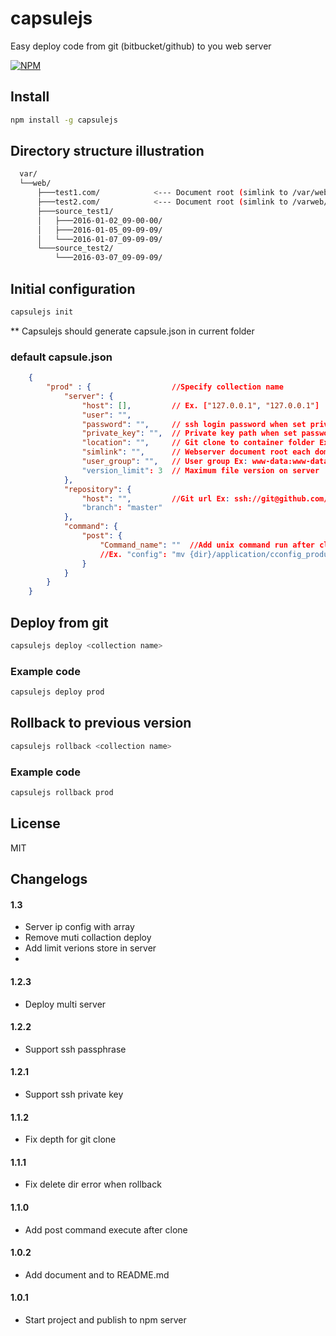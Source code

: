 capsulejs
=========

Easy deploy code from git (bitbucket/github) to you web server

[![NPM](https://nodei.co/npm/capsulejs.png)](https://nodei.co/npm/capsulejs/)


Install
---

```sh
npm install -g capsulejs

```

Directory structure illustration 
---
```sh
  var/
  └──web/
      ├───test1.com/            <--- Document root (simlink to /var/web/source_test1/2016-01-07_09-09-09)
      ├───test2.com/            <--- Document root (simlink to /varweb/source_test1/2016-03-07_09-09-09)
      ├───source_test1/
      │   ├───2016-01-02_09-00-00/
      │   ├───2016-01-05_09-09-09/
      │   └───2016-01-07_09-09-09/
      └───source_test2/
          └───2016-03-07_09-09-09/

```

Initial configuration
---
```sh
capsulejs init
```

** Capsulejs should generate capsule.json in current folder
### default capsule.json

```json
    {
        "prod" : {                  //Specify collection name
            "server": {
                "host": [],         // Ex. ["127.0.0.1", "127.0.0.1"]
                "user": "",
                "password": "",     // ssh login password when set private_key is blank
                "private_key": "",  // Private key path when set password is blank
                "location": "",     // Git clone to container folder Ex. "/var/web/source_test1" or "/var/web/source_test2"
                "simlink": "",      // Webserver document root each domain Ex. "/var/web/test1.com" or "/var/web/test2.com"
                "user_group": "",   // User group Ex: www-data:www-data
                "version_limit": 3  // Maximum file version on server
            },
            "repository": {
                "host": "",         //Git url Ex: ssh://git@github.com/foo/bar.git
                "branch": "master"
            },
            "command": {
                "post": {
                    "Command_name": ""  //Add unix command run after cloned; use {dir} = current directory
                    //Ex. "config": "mv {dir}/application/cconfig_production.php {dir}/application/cconfig.php"
                }
            }
        }
    }
```

Deploy from git
---
```sh
capsulejs deploy <collection name>
```
### Example code

```sh
capsulejs deploy prod
```

Rollback to previous version
---
```sh
capsulejs rollback <collection name>
```

### Example code
```sh
capsulejs rollback prod
```


License
---

MIT

Changelogs
---
#### 1.3
- Server ip config with array
- Remove muti collaction deploy
- Add limit verions store in server
- 

#### 1.2.3
- Deploy multi server

#### 1.2.2
- Support ssh passphrase

#### 1.2.1
- Support ssh private key

#### 1.1.2
- Fix depth for git clone

#### 1.1.1
- Fix delete dir error when rollback

#### 1.1.0
- Add post command execute after clone

#### 1.0.2
- Add document and to README.md

#### 1.0.1
- Start project and publish to npm server
